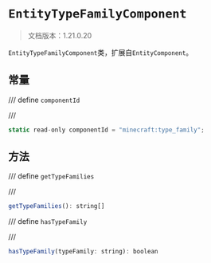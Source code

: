 # `EntityTypeFamilyComponent`

> 文档版本：1.21.0.20

`EntityTypeFamilyComponent`类，扩展自`EntityComponent`。

## 常量

/// define
`componentId`


///

```js
static read-only componentId = "minecraft:type_family";
```


## 方法

/// define
`getTypeFamilies`


///

```js
getTypeFamilies(): string[]
```


/// define
`hasTypeFamily`


///

```js
hasTypeFamily(typeFamily: string): boolean
```

